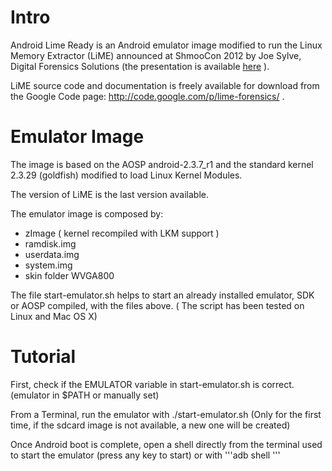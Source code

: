 Intro
==================
Android Lime Ready is an Android emulator image modified to run the Linux Memory Extractor (LiME) announced at ShmooCon 2012 by Joe Sylve, Digital Forensics Solutions (the presentation is available [here](http://digitalforensicssolutions.com/Android_Mind_Reading.pdf) ).

LiME source code and documentation is freely available for download from the Google Code page: http://code.google.com/p/lime-forensics/ .

Emulator Image
==================
The image is based on the AOSP android-2.3.7\_r1 and the standard kernel 2.3.29 (goldfish) modified to load Linux Kernel Modules.

The version of LiME is the last version available.

The emulator image is composed by:
* zImage ( kernel recompiled with LKM support )
* ramdisk.img
* userdata.img
* system.img
* skin folder WVGA800

The file start-emulator.sh helps to start an already installed emulator, SDK or AOSP compiled, with the files above. ( The script has been tested on Linux and Mac OS X)

Tutorial
==================
First, check if the EMULATOR variable in start-emulator.sh is correct. (emulator in $PATH or manually set)

From a Terminal, run the emulator with ./start-emulator.sh (Only for the first time, if the sdcard image is not available, a new one will be created)

Once Android boot is complete, open a shell directly from the terminal used to start the emulator (press any key to start) or with 
'''adb shell '''



